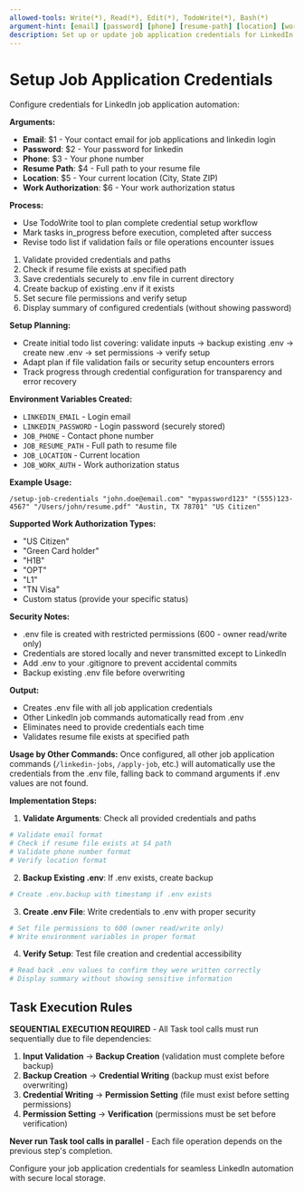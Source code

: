 ```yaml
---
allowed-tools: Write(*), Read(*), Edit(*), TodoWrite(*), Bash(*)
argument-hint: [email] [password] [phone] [resume-path] [location] [work-auth]
description: Set up or update job application credentials for LinkedIn automation
---
```


# Setup Job Application Credentials

Configure credentials for LinkedIn job application automation:

**Arguments:**
- **Email**: $1 - Your contact email for job applications and linkedin login
- **Password**: $2 - Your password for linkedin
- **Phone**: $3 - Your phone number  
- **Resume Path**: $4 - Full path to your resume file
- **Location**: $5 - Your current location (City, State ZIP)
- **Work Authorization**: $6 - Your work authorization status

**Process:**
- Use TodoWrite tool to plan complete credential setup workflow
- Mark tasks in_progress before execution, completed after success
- Revise todo list if validation fails or file operations encounter issues
1. Validate provided credentials and paths
2. Check if resume file exists at specified path
3. Save credentials securely to .env file in current directory
4. Create backup of existing .env if it exists
5. Set secure file permissions and verify setup
6. Display summary of configured credentials (without showing password)

**Setup Planning:**
- Create initial todo list covering: validate inputs → backup existing .env → create new .env → set permissions → verify setup
- Adapt plan if file validation fails or security setup encounters errors
- Track progress through credential configuration for transparency and error recovery

**Environment Variables Created:**
- `LINKEDIN_EMAIL` - Login email
- `LINKEDIN_PASSWORD` - Login password (securely stored)
- `JOB_PHONE` - Contact phone number
- `JOB_RESUME_PATH` - Full path to resume file
- `JOB_LOCATION` - Current location
- `JOB_WORK_AUTH` - Work authorization status

**Example Usage:**
```
/setup-job-credentials "john.doe@email.com" "mypassword123" "(555)123-4567" "/Users/john/resume.pdf" "Austin, TX 78701" "US Citizen"
```

**Supported Work Authorization Types:**
- "US Citizen"
- "Green Card holder" 
- "H1B"
- "OPT"
- "L1"
- "TN Visa"
- Custom status (provide your specific status)

**Security Notes:**
- .env file is created with restricted permissions (600 - owner read/write only)
- Credentials are stored locally and never transmitted except to LinkedIn
- Add .env to your .gitignore to prevent accidental commits
- Backup existing .env file before overwriting

**Output:**
- Creates .env file with all job application credentials
- Other LinkedIn job commands automatically read from .env
- Eliminates need to provide credentials each time
- Validates resume file exists at specified path

**Usage by Other Commands:**
Once configured, all other job application commands (`/linkedin-jobs`, `/apply-job`, etc.) will automatically use the credentials from the .env file, falling back to command arguments if .env values are not found.

**Implementation Steps:**

1. **Validate Arguments**: Check all provided credentials and paths
```bash
# Validate email format
# Check if resume file exists at $4 path
# Validate phone number format
# Verify location format
```

2. **Backup Existing .env**: If .env exists, create backup
```bash
# Create .env.backup with timestamp if .env exists
```

3. **Create .env File**: Write credentials to .env with proper security
```bash
# Set file permissions to 600 (owner read/write only)
# Write environment variables in proper format
```

4. **Verify Setup**: Test file creation and credential accessibility
```bash
# Read back .env values to confirm they were written correctly
# Display summary without showing sensitive information
```

## Task Execution Rules

**SEQUENTIAL EXECUTION REQUIRED** - All Task tool calls must run sequentially due to file dependencies:

1. **Input Validation** → **Backup Creation** (validation must complete before backup)
2. **Backup Creation** → **Credential Writing** (backup must exist before overwriting)
3. **Credential Writing** → **Permission Setting** (file must exist before setting permissions)
4. **Permission Setting** → **Verification** (permissions must be set before verification)

**Never run Task tool calls in parallel** - Each file operation depends on the previous step's completion.

Configure your job application credentials for seamless LinkedIn automation with secure local storage.